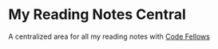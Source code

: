 # My Reading Notes Central
A centralized area for all my reading notes with [Code Fellows]([url](https://www.codefellows.org))

